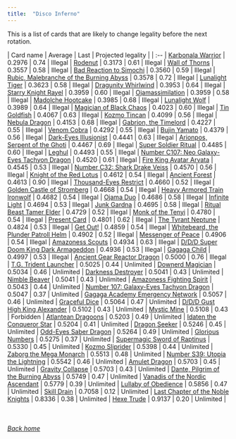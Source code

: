 ```yaml
---
title:  "Disco Inferno"
---
```


This is a list of cards that are likely to change legality before the next rotation.

| Card name | Average | Last | Projected legality |
| :-- |
[Karbonala Warrior](https://db.ygoprodeck.com/card/?search=Karbonala%20Warrior) | 0.2976 | 0.74 | Illegal |
[Rodenut](https://db.ygoprodeck.com/card/?search=Rodenut) | 0.3173 | 0.61 | Illegal |
[Wall of Thorns](https://db.ygoprodeck.com/card/?search=Wall%20of%20Thorns) | 0.3557 | 0.58 | Illegal |
[Bad Reaction to Simochi](https://db.ygoprodeck.com/card/?search=Bad%20Reaction%20to%20Simochi) | 0.3560 | 0.59 | Illegal |
[Rubic, Malebranche of the Burning Abyss](https://db.ygoprodeck.com/card/?search=Rubic,%20Malebranche%20of%20the%20Burning%20Abyss) | 0.3578 | 0.72 | Illegal |
[Lunalight Tiger](https://db.ygoprodeck.com/card/?search=Lunalight%20Tiger) | 0.3623 | 0.58 | Illegal |
[Dragunity Whirlwind](https://db.ygoprodeck.com/card/?search=Dragunity%20Whirlwind) | 0.3953 | 0.64 | Illegal |
[Starry Knight Rayel](https://db.ygoprodeck.com/card/?search=Starry%20Knight%20Rayel) | 0.3959 | 0.60 | Illegal |
[Ojamassimilation](https://db.ygoprodeck.com/card/?search=Ojamassimilation) | 0.3959 | 0.58 | Illegal |
[Madolche Hootcake](https://db.ygoprodeck.com/card/?search=Madolche%20Hootcake) | 0.3985 | 0.68 | Illegal |
[Lunalight Wolf](https://db.ygoprodeck.com/card/?search=Lunalight%20Wolf) | 0.3989 | 0.64 | Illegal |
[Magician of Black Chaos](https://db.ygoprodeck.com/card/?search=Magician%20of%20Black%20Chaos) | 0.4023 | 0.60 | Illegal |
[Tin Goldfish](https://db.ygoprodeck.com/card/?search=Tin%20Goldfish) | 0.4067 | 0.63 | Illegal |
[Kozmo Tincan](https://db.ygoprodeck.com/card/?search=Kozmo%20Tincan) | 0.4099 | 0.56 | Illegal |
[Nebula Dragon](https://db.ygoprodeck.com/card/?search=Nebula%20Dragon) | 0.4153 | 0.68 | Illegal |
[Gabrion, the Timelord](https://db.ygoprodeck.com/card/?search=Gabrion,%20the%20Timelord) | 0.4227 | 0.55 | Illegal |
[Venom Cobra](https://db.ygoprodeck.com/card/?search=Venom%20Cobra) | 0.4292 | 0.55 | Illegal |
[Bujin Yamato](https://db.ygoprodeck.com/card/?search=Bujin%20Yamato) | 0.4379 | 0.56 | Illegal |
[Dark-Eyes Illusionist](https://db.ygoprodeck.com/card/?search=Dark-Eyes%20Illusionist) | 0.4441 | 0.63 | Illegal |
[Arionpos, Serpent of the Ghoti](https://db.ygoprodeck.com/card/?search=Arionpos,%20Serpent%20of%20the%20Ghoti) | 0.4467 | 0.69 | Illegal |
[Super Soldier Ritual](https://db.ygoprodeck.com/card/?search=Super%20Soldier%20Ritual) | 0.4485 | 0.60 | Illegal |
[Leghul](https://db.ygoprodeck.com/card/?search=Leghul) | 0.4493 | 0.55 | Illegal |
[Number C107: Neo Galaxy-Eyes Tachyon Dragon](https://db.ygoprodeck.com/card/?search=Number%20C107:%20Neo%20Galaxy-Eyes%20Tachyon%20Dragon) | 0.4520 | 0.61 | Illegal |
[Fire King Avatar Arvata](https://db.ygoprodeck.com/card/?search=Fire%20King%20Avatar%20Arvata) | 0.4545 | 0.53 | Illegal |
[Number C32: Shark Drake Veiss](https://db.ygoprodeck.com/card/?search=Number%20C32:%20Shark%20Drake%20Veiss) | 0.4570 | 0.56 | Illegal |
[Knight of the Red Lotus](https://db.ygoprodeck.com/card/?search=Knight%20of%20the%20Red%20Lotus) | 0.4612 | 0.54 | Illegal |
[Ancient Forest](https://db.ygoprodeck.com/card/?search=Ancient%20Forest) | 0.4613 | 0.90 | Illegal |
[Thousand-Eyes Restrict](https://db.ygoprodeck.com/card/?search=Thousand-Eyes%20Restrict) | 0.4660 | 0.52 | Illegal |
[Golden Castle of Stromberg](https://db.ygoprodeck.com/card/?search=Golden%20Castle%20of%20Stromberg) | 0.4668 | 0.54 | Illegal |
[Heavy Armored Train Ironwolf](https://db.ygoprodeck.com/card/?search=Heavy%20Armored%20Train%20Ironwolf) | 0.4682 | 0.54 | Illegal |
[Ojama Duo](https://db.ygoprodeck.com/card/?search=Ojama%20Duo) | 0.4686 | 0.58 | Illegal |
[Infinite Light](https://db.ygoprodeck.com/card/?search=Infinite%20Light) | 0.4694 | 0.53 | Illegal |
[Junk Gardna](https://db.ygoprodeck.com/card/?search=Junk%20Gardna) | 0.4695 | 0.58 | Illegal |
[Ritual Beast Tamer Elder](https://db.ygoprodeck.com/card/?search=Ritual%20Beast%20Tamer%20Elder) | 0.4729 | 0.52 | Illegal |
[Monk of the Tenyi](https://db.ygoprodeck.com/card/?search=Monk%20of%20the%20Tenyi) | 0.4780 | 0.54 | Illegal |
[Present Card](https://db.ygoprodeck.com/card/?search=Present%20Card) | 0.4801 | 0.62 | Illegal |
[The Tyrant Neptune](https://db.ygoprodeck.com/card/?search=The%20Tyrant%20Neptune) | 0.4824 | 0.53 | Illegal |
[Get Out!](https://db.ygoprodeck.com/card/?search=Get%20Out!) | 0.4859 | 0.54 | Illegal |
[Whitebeard, the Plunder Patroll Helm](https://db.ygoprodeck.com/card/?search=Whitebeard,%20the%20Plunder%20Patroll%20Helm) | 0.4902 | 0.52 | Illegal |
[Messenger of Peace](https://db.ygoprodeck.com/card/?search=Messenger%20of%20Peace) | 0.4906 | 0.54 | Illegal |
[Amazoness Scouts](https://db.ygoprodeck.com/card/?search=Amazoness%20Scouts) | 0.4934 | 0.63 | Illegal |
[D/D/D Super Doom King Dark Armageddon](https://db.ygoprodeck.com/card/?search=D/D/D%20Super%20Doom%20King%20Dark%20Armageddon) | 0.4936 | 0.53 | Illegal |
[Gagaga Child](https://db.ygoprodeck.com/card/?search=Gagaga%20Child) | 0.4997 | 0.53 | Illegal |
[Ancient Gear Reactor Dragon](https://db.ygoprodeck.com/card/?search=Ancient%20Gear%20Reactor%20Dragon) | 0.5000 | 0.76 | Illegal |
[T.G. Trident Launcher](https://db.ygoprodeck.com/card/?search=T.G.%20Trident%20Launcher) | 0.5025 | 0.44 | Unlimited |
[Downerd Magician](https://db.ygoprodeck.com/card/?search=Downerd%20Magician) | 0.5034 | 0.46 | Unlimited |
[Darkness Destroyer](https://db.ygoprodeck.com/card/?search=Darkness%20Destroyer) | 0.5041 | 0.43 | Unlimited |
[Nimble Beaver](https://db.ygoprodeck.com/card/?search=Nimble%20Beaver) | 0.5041 | 0.43 | Unlimited |
[Amazoness Fighting Spirit](https://db.ygoprodeck.com/card/?search=Amazoness%20Fighting%20Spirit) | 0.5043 | 0.44 | Unlimited |
[Number 107: Galaxy-Eyes Tachyon Dragon](https://db.ygoprodeck.com/card/?search=Number%20107:%20Galaxy-Eyes%20Tachyon%20Dragon) | 0.5047 | 0.37 | Unlimited |
[Gagaga Academy Emergency Network](https://db.ygoprodeck.com/card/?search=Gagaga%20Academy%20Emergency%20Network) | 0.5057 | 0.46 | Unlimited |
[Graceful Dice](https://db.ygoprodeck.com/card/?search=Graceful%20Dice) | 0.5064 | 0.47 | Unlimited |
[D/D/D Gust High King Alexander](https://db.ygoprodeck.com/card/?search=D/D/D%20Gust%20High%20King%20Alexander) | 0.5102 | 0.43 | Unlimited |
[Mystic Mine](https://db.ygoprodeck.com/card/?search=Mystic%20Mine) | 0.5108 | 0.43 | Forbidden |
[Atlantean Dragoons](https://db.ygoprodeck.com/card/?search=Atlantean%20Dragoons) | 0.5203 | 0.49 | Unlimited |
[Idaten the Conqueror Star](https://db.ygoprodeck.com/card/?search=Idaten%20the%20Conqueror%20Star) | 0.5204 | 0.41 | Unlimited |
[Dragon Seeker](https://db.ygoprodeck.com/card/?search=Dragon%20Seeker) | 0.5246 | 0.45 | Unlimited |
[Odd-Eyes Saber Dragon](https://db.ygoprodeck.com/card/?search=Odd-Eyes%20Saber%20Dragon) | 0.5264 | 0.49 | Unlimited |
[Glorious Numbers](https://db.ygoprodeck.com/card/?search=Glorious%20Numbers) | 0.5275 | 0.37 | Unlimited |
[Supermagic Sword of Raptinus](https://db.ygoprodeck.com/card/?search=Supermagic%20Sword%20of%20Raptinus) | 0.5330 | 0.45 | Unlimited |
[Kozmo Sliprider](https://db.ygoprodeck.com/card/?search=Kozmo%20Sliprider) | 0.5398 | 0.44 | Unlimited |
[Zaborg the Mega Monarch](https://db.ygoprodeck.com/card/?search=Zaborg%20the%20Mega%20Monarch) | 0.5513 | 0.48 | Unlimited |
[Number S39: Utopia the Lightning](https://db.ygoprodeck.com/card/?search=Number%20S39:%20Utopia%20the%20Lightning) | 0.5542 | 0.46 | Unlimited |
[Amulet Dragon](https://db.ygoprodeck.com/card/?search=Amulet%20Dragon) | 0.5703 | 0.45 | Unlimited |
[Gravity Collapse](https://db.ygoprodeck.com/card/?search=Gravity%20Collapse) | 0.5703 | 0.43 | Unlimited |
[Dante, Pilgrim of the Burning Abyss](https://db.ygoprodeck.com/card/?search=Dante,%20Pilgrim%20of%20the%20Burning%20Abyss) | 0.5749 | 0.47 | Unlimited |
[Vanadis of the Nordic Ascendant](https://db.ygoprodeck.com/card/?search=Vanadis%20of%20the%20Nordic%20Ascendant) | 0.5779 | 0.39 | Unlimited |
[Lullaby of Obedience](https://db.ygoprodeck.com/card/?search=Lullaby%20of%20Obedience) | 0.5856 | 0.47 | Unlimited |
[Skill Drain](https://db.ygoprodeck.com/card/?search=Skill%20Drain) | 0.7058 | 0.12 | Unlimited |
[Last Chapter of the Noble Knights](https://db.ygoprodeck.com/card/?search=Last%20Chapter%20of%20the%20Noble%20Knights) | 0.8336 | 0.38 | Unlimited |
[Hexe Trude](https://db.ygoprodeck.com/card/?search=Hexe%20Trude) | 0.9137 | 0.20 | Unlimited |

<br>

###### [Back home](index)